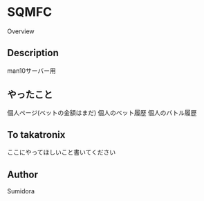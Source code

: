 SQMFC
====

Overview

## Description
man10サーバー用
## やったこと
個人ページ(ベットの金額はまだ)
個人のベット履歴
個人のバトル履歴
## To takatronix
ここにやってほしいこと書いてください




## Author

Sumidora